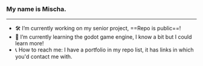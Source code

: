 ### My name is Mischa.
---
- 🛠️ I’m currently working on my senior project, ==Repo is public==!
- 🌱 I’m currently learning the godot game engine, I know a bit but I could learn more!
- 📞 How to reach me: I have a portfolio in my repo list, it has links in which you'd contact me with.
